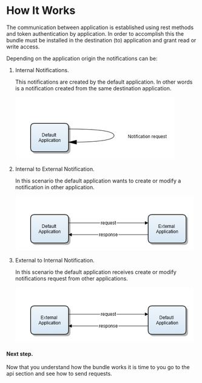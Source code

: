 How It Works
===
The communication between application is established using rest methods and token authentication by application.
In order to accomplish this the bundle must be installed in the destination (to) application and grant read or write access.

Depending on the application origin the notifications can be:

1. Internal Notifications.

    This notifications are created by the default application. In other words is a notification created
    from the same destination application. 

    ![Internal Notifications]( /Resources/docs/assets/internal_notification.png?raw=true "internal notification")

2. Internal to External Notification.

    In this scenario the default application wants to create or modify a notification in other application.
    
    ![Internal To External Notifications]( /Resources/docs/assets/internal_external.png?raw=true "internal to external notification")
    
3. External to Internal Notification.

    In this scenario the default application receives create or modify notifications request from other applications.
    
    ![Internal To External Notifications]( /Resources/docs/assets/external_internal.png?raw=true "external to internal notification")
    
#### Next step.

Now that you understand how the bundle works it is time to you go to the api section and see how
to send requests.
